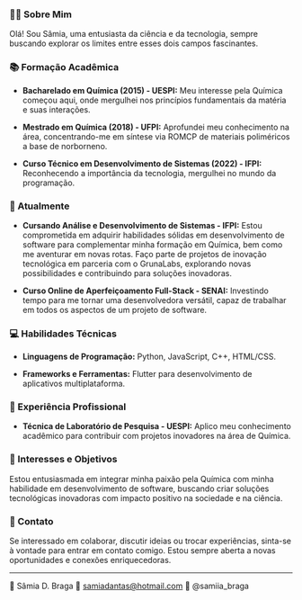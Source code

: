 ### 👩‍💻 Sobre Mim

Olá! Sou Sâmia, uma entusiasta da ciência e da tecnologia, sempre buscando explorar os limites entre esses dois campos fascinantes.

### 📚 Formação Acadêmica

- **Bacharelado em Química (2015) - UESPI:** Meu interesse pela Química começou aqui, onde mergulhei nos princípios fundamentais da matéria e suas interações.

- **Mestrado em Química (2018) - UFPI:** Aprofundei meu conhecimento na área, concentrando-me em síntese via ROMCP de materiais poliméricos a base de norborneno.

- **Curso Técnico em Desenvolvimento de Sistemas (2022) - IFPI:** Reconhecendo a importância da tecnologia, mergulhei no mundo da programação.

### 🌟 Atualmente

- **Cursando Análise e Desenvolvimento de Sistemas - IFPI:** Estou comprometida em adquirir habilidades sólidas em desenvolvimento de software para complementar minha formação em Química, bem como me aventurar em novas rotas. Faço parte de projetos de inovação tecnológica em parceria com o GrunaLabs, explorando novas possibilidades e contribuindo para soluções inovadoras.
  
- **Curso Online de Aperfeiçoamento Full-Stack - SENAI:** Investindo tempo para me tornar uma desenvolvedora versátil, capaz de trabalhar em todos os aspectos de um projeto de software.

### 💻 Habilidades Técnicas

- **Linguagens de Programação:** Python, JavaScript, C++, HTML/CSS.
  
- **Frameworks e Ferramentas:** Flutter para desenvolvimento de aplicativos multiplataforma.

### 💼 Experiência Profissional

- **Técnica de Laboratório de Pesquisa - UESPI:** Aplico meu conhecimento acadêmico para contribuir com projetos inovadores na área de Química.

### 🎯 Interesses e Objetivos

Estou entusiasmada em integrar minha paixão pela Química com minha habilidade em desenvolvimento de software, buscando criar soluções tecnológicas inovadoras com impacto positivo na sociedade e na ciência.

### 📧 Contato

Se interessado em colaborar, discutir ideias ou trocar experiências, sinta-se à vontade para entrar em contato comigo. Estou sempre aberta a novas oportunidades e conexões enriquecedoras.

_________________________________________________________________________________
🌸 Sâmia D. Braga 
📧 samiadantas@hotmail.com
📸 @samiia_braga  
